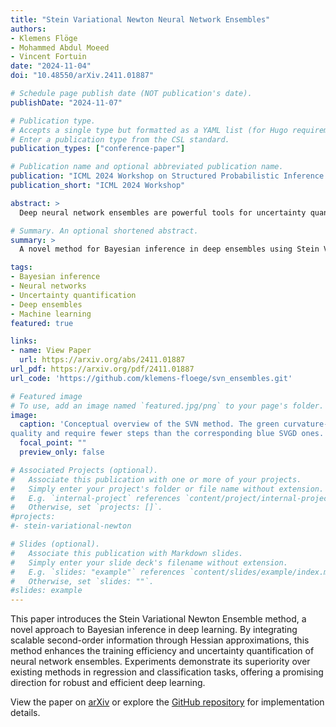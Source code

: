 ```yaml
---
title: "Stein Variational Newton Neural Network Ensembles"
authors:
- Klemens Flöge
- Mohammed Abdul Moeed
- Vincent Fortuin
date: "2024-11-04"
doi: "10.48550/arXiv.2411.01887"

# Schedule page publish date (NOT publication's date).
publishDate: "2024-11-07"

# Publication type.
# Accepts a single type but formatted as a YAML list (for Hugo requirements).
# Enter a publication type from the CSL standard.
publication_types: ["conference-paper"]

# Publication name and optional abbreviated publication name.
publication: "ICML 2024 Workshop on Structured Probabilistic Inference & Generative Modeling"
publication_short: "ICML 2024 Workshop"

abstract: >
  Deep neural network ensembles are powerful tools for uncertainty quantification, which have recently been re-interpreted from a Bayesian perspective. However, current methods inadequately leverage second-order information of the loss landscape, despite the recent availability of efficient Hessian approximations. We propose a novel approximate Bayesian inference method that modifies deep ensembles to incorporate Stein Variational Newton updates. Our approach uniquely integrates scalable modern Hessian approximations, achieving faster convergence and more accurate posterior distribution approximations. We validate the effectiveness of our method on diverse regression and classification tasks, demonstrating superior performance with a significantly reduced number of training epochs compared to existing ensemble-based methods, while enhancing uncertainty quantification and robustness against overfitting.

# Summary. An optional shortened abstract.
summary: >
  A novel method for Bayesian inference in deep ensembles using Stein Variational Newton updates, leveraging scalable Hessian approximations to improve uncertainty quantification, training efficiency, and robustness.

tags:
- Bayesian inference
- Neural networks
- Uncertainty quantification
- Deep ensembles
- Machine learning
featured: true

links:
- name: View Paper
  url: https://arxiv.org/abs/2411.01887
url_pdf: https://arxiv.org/pdf/2411.01887
url_code: 'https://github.com/klemens-floege/svn_ensembles.git'

# Featured image
# To use, add an image named `featured.jpg/png` to your page's folder. 
image:
  caption: 'Conceptual overview of the SVN method. The green curvature-informed SVN updates are much higher
quality and require fewer steps than the corresponding blue SVGD ones.'
  focal_point: ""
  preview_only: false

# Associated Projects (optional).
#   Associate this publication with one or more of your projects.
#   Simply enter your project's folder or file name without extension.
#   E.g. `internal-project` references `content/project/internal-project/index.md`.
#   Otherwise, set `projects: []`.
#projects:
#- stein-variational-newton

# Slides (optional).
#   Associate this publication with Markdown slides.
#   Simply enter your slide deck's filename without extension.
#   E.g. `slides: "example"` references `content/slides/example/index.md`.
#   Otherwise, set `slides: ""`.
#slides: example
---
```


This paper introduces the Stein Variational Newton Ensemble method, a novel approach to Bayesian inference in deep learning. By integrating scalable second-order information through Hessian approximations, this method enhances the training efficiency and uncertainty quantification of neural network ensembles. Experiments demonstrate its superiority over existing methods in regression and classification tasks, offering a promising direction for robust and efficient deep learning.

View the paper on [arXiv](https://arxiv.org/abs/2411.01887) or explore the [GitHub repository](https://github.com/klemens-floege/stein-variational-newton) for implementation details.

